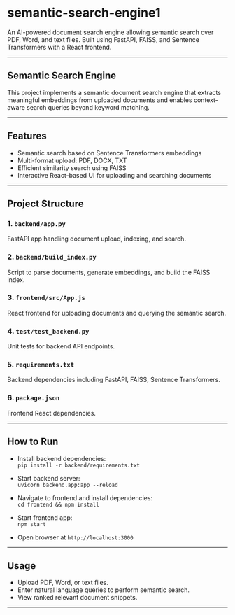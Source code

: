 # semantic-search-engine1

An AI-powered document search engine allowing semantic search over PDF, Word, and text files. Built using FastAPI, FAISS, and Sentence Transformers with a React frontend.

---

## Semantic Search Engine

This project implements a semantic document search engine that extracts meaningful embeddings from uploaded documents and enables context-aware search queries beyond keyword matching.

---

## Features

- Semantic search based on Sentence Transformers embeddings  
- Multi-format upload: PDF, DOCX, TXT  
- Efficient similarity search using FAISS  
- Interactive React-based UI for uploading and searching documents

---

## Project Structure

### 1. `backend/app.py`  
FastAPI app handling document upload, indexing, and search.

### 2. `backend/build_index.py`  
Script to parse documents, generate embeddings, and build the FAISS index.

### 3. `frontend/src/App.js`  
React frontend for uploading documents and querying the semantic search.

### 4. `test/test_backend.py`  
Unit tests for backend API endpoints.

### 5. `requirements.txt`  
Backend dependencies including FastAPI, FAISS, Sentence Transformers.

### 6. `package.json`  
Frontend React dependencies.

---

## How to Run

- Install backend dependencies:  
  `pip install -r backend/requirements.txt`

- Start backend server:  
  `uvicorn backend.app:app --reload`

- Navigate to frontend and install dependencies:  
  `cd frontend && npm install`

- Start frontend app:  
  `npm start`

- Open browser at `http://localhost:3000`

---

## Usage

- Upload PDF, Word, or text files.  
- Enter natural language queries to perform semantic search.  
- View ranked relevant document snippets.

---

